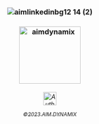 
  <h3 align="middle">

  
![aimlinkedinbg12 14 (2)](https://user-images.githubusercontent.com/119469038/209342013-ad59d147-7591-4a96-8714-495374bf51ad.png)
 
 <h3 align="middle">

  <img src="https://user-images.githubusercontent.com/118361152/220454971-cfc720c3-3907-4153-94ca-d6f4d98834a3.png" alt="aimdynamix" style="height: 130px; width:140px;"/>


    
  <h6 align="middle">

  <a href="https://leightonavantgardehaus.github.io">
  <img align="center" alt="Auth" width="30px" src="https://simpleicons.vercel.app/stackblitz/000" /> 

<sub>©2023 AIM DYNAMIX</sub>


 <h3 align="middle">


   
